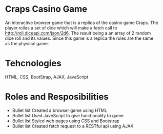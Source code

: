 # Craps Casino Game
An interactive browser game that is a replica of the casino game Craps. The player rolles a set of dice which will make a fetch call to http://roll.diceapi.com/json/2d6. The result being a an array of 2 random dice roll and its values. Since this game is a replica the rules are the same as the physical game.
# Tehcnologies
HTML, CSS, BootStrap, AJAX, JavaScript

   
 # Roles and Resposibilities
* Bullet list
  Created a browser game using HTML
 * Bullet list
  Used JaveScript to give functionality to game
 * Bullet list
  Styled web pages using CSS and Bootstrap
 * Bullet list
   Created fetch request to a RESTful api using AJAX
